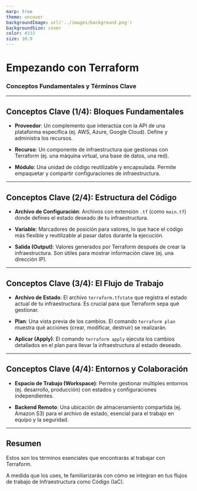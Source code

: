 ```yaml
---
marp: true
theme: uncover
backgroundImage: url('../images/background.png')
backgroundSize: cover
color: #333
size: 16:9
---
```


<style>
section {
  font-size: 180%;
}
</style>


# **Empezando con Terraform**
### Conceptos Fundamentales y Términos Clave

---

## **Conceptos Clave (1/4): Bloques Fundamentales**

* **Proveedor**: Un complemento que interactúa con la API de una plataforma específica (ej. AWS, Azure, Google Cloud). Define y administra los recursos.

* **Recurso**: Un componente de infraestructura que gestionas con Terraform (ej. una máquina virtual, una base de datos, una red).

* **Módulo**: Una unidad de código reutilizable y encapsulada. Permite empaquetar y compartir configuraciones de infraestructura.

---

## **Conceptos Clave (2/4): Estructura del Código**

* **Archivo de Configuración**: Archivos con extensión `.tf` (como `main.tf`) donde defines el estado deseado de tu infraestructura.

* **Variable**: Marcadores de posición para valores, lo que hace el código más flexible y reutilizable al pasar datos durante la ejecución.

* **Salida (Output)**: Valores generados por Terraform después de crear la infraestructura. Son útiles para mostrar información clave (ej. una dirección IP).

---

## **Conceptos Clave (3/4): El Flujo de Trabajo**

* **Archivo de Estado**: El archivo `terraform.tfstate` que registra el estado actual de tu infraestructura. Es crucial para que Terraform sepa qué gestionar.

* **Plan**: Una vista previa de los cambios. El comando `terraform plan` muestra qué acciones (crear, modificar, destruir) se realizarán.

* **Aplicar (Apply)**: El comando `terraform apply` ejecuta los cambios detallados en el plan para llevar la infraestructura al estado deseado.

---

## **Conceptos Clave (4/4): Entornos y Colaboración**

* **Espacio de Trabajo (Workspace)**: Permite gestionar múltiples entornos (ej. desarrollo, producción) con estados y configuraciones independientes.

* **Backend Remoto**: Una ubicación de almacenamiento compartida (ej. Amazon S3) para el archivo de estado, esencial para el trabajo en equipo y la seguridad.

---

## **Resumen**

Estos son los términos esenciales que encontrarás al trabajar con Terraform.

A medida que los uses, te familiarizarás con cómo se integran en tus flujos de trabajo de Infraestructura como Código (IaC).